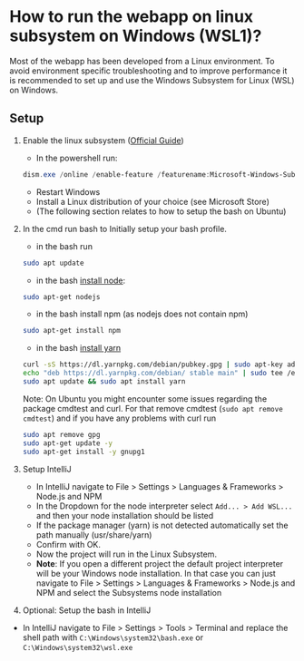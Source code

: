 # How to run the webapp on linux subsystem on Windows (WSL1)?

Most of the webapp has been developed from a Linux environment.
To avoid environment specific troubleshooting and to improve performance it is recommended to set up and use the Windows Subsystem for Linux (WSL) on Windows.

## Setup

1. Enable the linux subsystem ([Official Guide](https://docs.microsoft.com/en-us/windows/wsl/install-win10))
   - In the powershell run:
   ```powershell
   dism.exe /online /enable-feature /featurename:Microsoft-Windows-Subsystem-Linux /all /norestart
   ```
   - Restart Windows
   - Install a Linux distribution of your choice (see Microsoft Store)
   - (The following section relates to how to setup the bash on Ubuntu)
2. In the cmd run bash to Initially setup your bash profile.

   - in the bash run

   ```bash
   sudo apt update
   ```

   - in the bash [install node](https://github.com/nodesource/distributions/blob/master/README.md):

   ```bash
   sudo apt-get nodejs
   ```

   - in the bash install npm (as nodejs does not contain npm)

   ```bash
   sudo apt-get install npm
   ```

   - in the bash [install yarn](https://classic.yarnpkg.com/en/docs/install#debian-stable)

   ```bash
   curl -sS https://dl.yarnpkg.com/debian/pubkey.gpg | sudo apt-key add -
   echo "deb https://dl.yarnpkg.com/debian/ stable main" | sudo tee /etc/apt/sources.list.d/yarn.list
   sudo apt update && sudo apt install yarn
   ```

   Note: On Ubuntu you might encounter some issues regarding the package cmdtest and curl. For that remove cmdtest (`sudo apt remove cmdtest`) and if you have any problems with curl run

   ```bash
   sudo apt remove gpg
   sudo apt-get update -y
   sudo apt-get install -y gnupg1
   ```

3. Setup IntelliJ

   - In IntelliJ navigate to File > Settings > Languages & Frameworks > Node.js and NPM
   - In the Dropdown for the node interpreter select `Add... > Add WSL...` and then your node installation should be listed
   - If the package manager (yarn) is not detected automatically set the path manually (usr/share/yarn)
   - Confirm with OK.
   - Now the project will run in the Linux Subsystem.
   - **Note**: If you open a different project the default project interpreter will be your Windows node installation. In that case you can just navigate to File > Settings > Languages & Frameworks > Node.js and NPM and select the Subsystems node installation

4. Optional: Setup the bash in IntelliJ

- In IntelliJ navigate to File > Settings > Tools > Terminal and replace the shell path with `C:\Windows\system32\bash.exe` or `C:\Windows\system32\wsl.exe`
